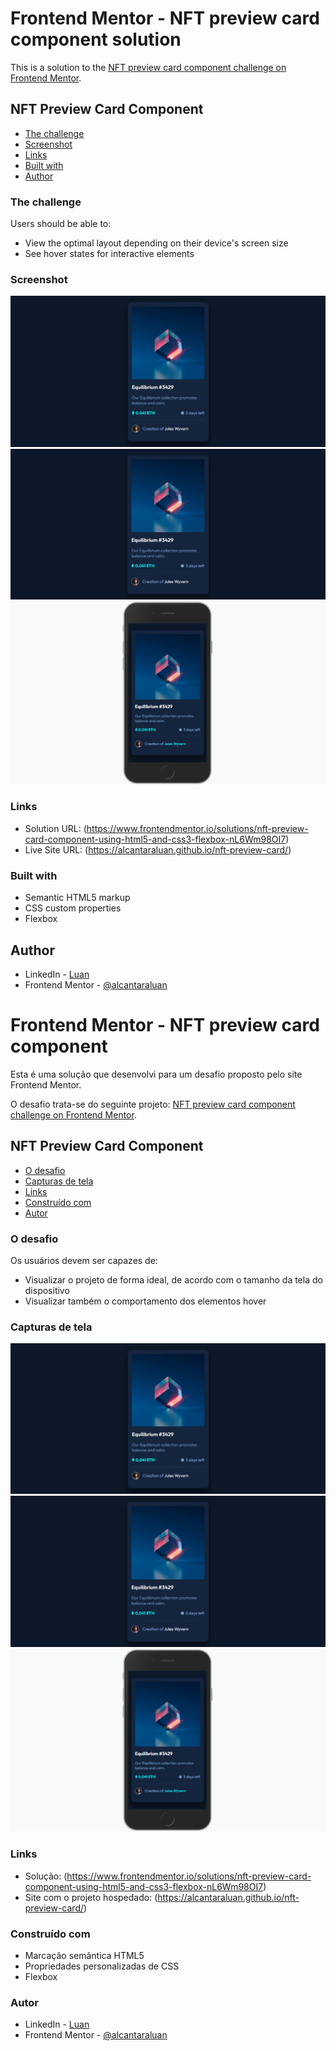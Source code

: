 # Frontend Mentor - NFT preview card component solution
 
This is a solution to the [NFT preview card component challenge on Frontend Mentor](https://www.frontendmentor.io/challenges/nft-preview-card-component-SbdUL_w0U).
 
## NFT Preview Card Component
 
- [The challenge](#the-challenge)
- [Screenshot](#screenshot)
- [Links](#links)
- [Built with](#built-with)  
- [Author](#author)
 
### The challenge
 
Users should be able to:
 
- View the optimal layout depending on their device's screen size
- See hover states for interactive elements
 
### Screenshot
 
![](./images/nft-preview-card-screenshot-desktop.jpg)
![](./images/nft-preview-card-desktop.gif)
![](./images/nft-preview-card-mobile.gif)
 
### Links
 
- Solution URL: (https://www.frontendmentor.io/solutions/nft-preview-card-component-using-html5-and-css3-flexbox-nL6Wm98OI7)
- Live Site URL: (https://alcantaraluan.github.io/nft-preview-card/)
 
### Built with
 
- Semantic HTML5 markup
- CSS custom properties
- Flexbox
 
## Author
 
- LinkedIn - [Luan](https://www.linkedin.com/in/luanpaulo/)
- Frontend Mentor - [@alcantaraluan](https://www.frontendmentor.io/profile/alcantaraluan)
 
 
# Frontend Mentor - NFT preview card component
 
Esta é uma solução que desenvolvi para um desafio proposto pelo site Frontend Mentor.
 
O desafio trata-se do seguinte projeto: [NFT preview card component challenge on Frontend Mentor](https://www.frontendmentor.io/challenges/nft-preview-card-component-SbdUL_w0U). 
 
## NFT Preview Card Component
 
- [O desafio](#the-challenge)
- [Capturas de tela](#screenshot)
- [Links](#links)
- [Construído com](#built-with)
- [Autor](#author)
 
### O desafio
 
Os usuários devem ser capazes de:
 
- Visualizar o projeto de forma ideal, de acordo com o tamanho da tela do dispositivo
- Visualizar também o comportamento dos elementos hover
 
### Capturas de tela
 
![](./images/nft-preview-card-screenshot-desktop.jpg)
![](./images/nft-preview-card-desktop.gif)
![](./images/nft-preview-card-mobile.gif)
 
### Links
 
- Solução: (https://www.frontendmentor.io/solutions/nft-preview-card-component-using-html5-and-css3-flexbox-nL6Wm98OI7)
- Site com o projeto hospedado: (https://alcantaraluan.github.io/nft-preview-card/)
 
### Construído com
 
- Marcação semântica HTML5
- Propriedades personalizadas de CSS
- Flexbox
 
### Autor
 
- LinkedIn - [Luan](https://www.linkedin.com/in/luanpaulo/)
- Frontend Mentor - [@alcantaraluan](https://www.frontendmentor.io/profile/alcantaraluan)
 
 


